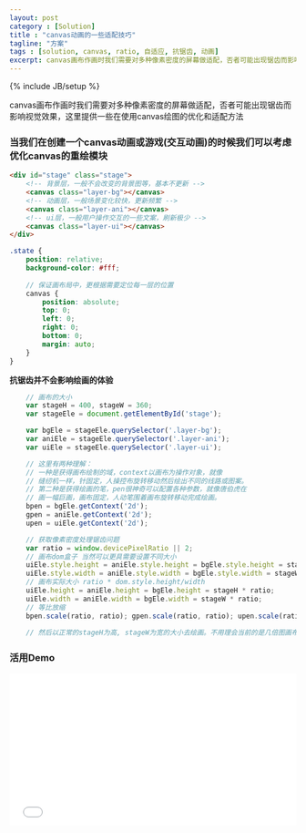```yaml
---
layout: post
category : [Solution]
title : "canvas动画的一些适配技巧"
tagline: "方案"
tags : [solution, canvas, ratio, 自适应, 抗锯齿, 动画]
excerpt: canvas画布作画时我们需要对多种像素密度的屏幕做适配，否者可能出现锯齿而影响视觉效果，这里提供一个使用canvas绘图的优化和适配方法
---
```

{% include JB/setup %}

canvas画布作画时我们需要对多种像素密度的屏幕做适配，否者可能出现锯齿而影响视觉效果，这里提供一些在使用canvas绘图的优化和适配方法

### 当我们在创建一个canvas动画或游戏(交互动画)的时候我们可以考虑优化canvas的重绘模块

```html
<div id="stage" class="stage">
	<!-- 背景层，一般不会改变的背景图等，基本不更新 -->
	<canvas class="layer-bg"></canvas>
	<!-- 动画层，一般场景变化较快，更新频繁 -->
	<canvas class="layer-ani"></canvas>
	<!-- ui层，一般用户操作交互的一些文案，刷新极少 -->
	<canvas class="layer-ui"></canvas>
</div>
```

```scss
.state {
	position: relative;
	background-color: #fff;
	
	// 保证画布局中，更根据需要定位每一层的位置
	canvas {
		position: absolute;
		top: 0;
		left: 0;
		right: 0;
		bottom: 0;
		margin: auto;
	}
}
```

**抗锯齿并不会影响绘画的体验**

```js
	// 画布的大小
	var stageH = 400, stageW = 360;
	var stageEle = document.getElementById('stage');

	var bgEle = stageEle.querySelector('.layer-bg');
	var aniEle = stageEle.querySelector('.layer-ani');
	var uiEle = stageEle.querySelector('.layer-ui');

	// 这里有两种理解：
	// 一种是获得画布绘制的域，context以画布为操作对象，就像
	// 缝纫机一样，针固定，人操控布旋转移动然后绘出不同的线路或图案。
	// 第二种是获得绘画的笔，pen很神奇可以配置各种参数，就像唐伯虎在
	// 画一幅巨画，画布固定，人动笔围着画布旋转移动完成绘画。
	bpen = bgEle.getContext('2d');
	gpen = aniEle.getContext('2d');
	upen = uiEle.getContext('2d');

	// 获取像素密度处理锯齿问题
	var ratio = window.devicePixelRatio || 2;
	// 画布dom盒子 当然可以更具需要设置不同大小
	uiEle.style.height = aniEle.style.height = bgEle.style.height = stageH + 'px';
	uiEle.style.width = aniEle.style.width = bgEle.style.width = stageW + 'px';
	// 画布实际大小 ratio * dom.style.height/width
	uiEle.height = aniEle.height = bgEle.height = stageH * ratio;
	uiEle.width = aniEle.width = bgEle.width = stageW * ratio;
	// 等比放缩
	bpen.scale(ratio, ratio); gpen.scale(ratio, ratio); upen.scale(ratio, ratio);
	
	// 然后以正常的stageH为高, stageW为宽的大小去绘画。不用理会当前的是几倍图画布

```

### 活用Demo

<iframe height='266' scrolling='no' src='//codepen.io/shalles/embed/zrJEyL/?height=266&theme-id=0&default-tab=js,result&embed-version=2' frameborder='no' allowtransparency='true' allowfullscreen='true' style='width: 100%;'>See the Pen <a href='http://codepen.io/shalles/pen/zrJEyL/'>zrJEyL</a> by shalles (<a href='http://codepen.io/shalles'>@shalles</a>) on <a href='http://codepen.io'>CodePen</a>.
</iframe>

